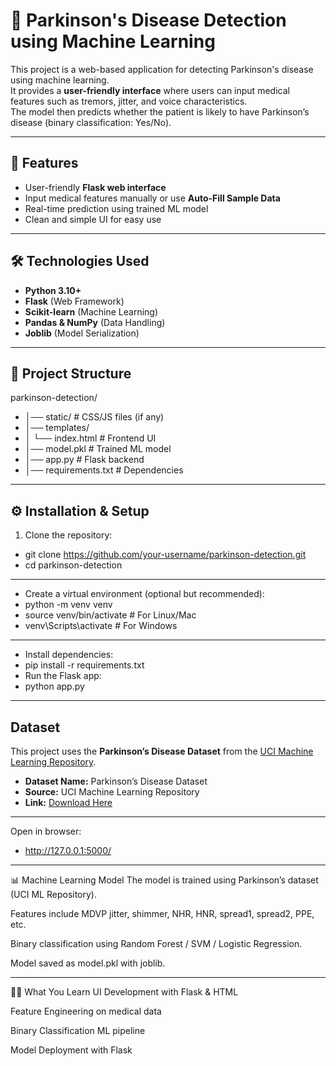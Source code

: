 # 🧠 Parkinson's Disease Detection using Machine Learning

This project is a web-based application for detecting Parkinson's disease using machine learning.  
It provides a **user-friendly interface** where users can input medical features such as tremors, jitter, and voice characteristics.  
The model then predicts whether the patient is likely to have Parkinson’s disease (binary classification: Yes/No).

---

## 🚀 Features
- User-friendly **Flask web interface**  
- Input medical features manually or use **Auto-Fill Sample Data**  
- Real-time prediction using trained ML model  
- Clean and simple UI for easy use  

---

## 🛠️ Technologies Used
- **Python 3.10+**
- **Flask** (Web Framework)
- **Scikit-learn** (Machine Learning)
- **Pandas & NumPy** (Data Handling)
- **Joblib** (Model Serialization)

---

## 📂 Project Structure
parkinson-detection/
- │── static/ # CSS/JS files (if any)
- │── templates/
- │    └── index.html # Frontend UI
- │── model.pkl # Trained ML model
- │── app.py # Flask backend
- │── requirements.txt # Dependencies




---

## ⚙️ Installation & Setup

1. Clone the repository:
 - git clone https://github.com/your-username/parkinson-detection.git
 - cd parkinson-detection

---
- Create a virtual environment (optional but recommended):
- python -m venv venv
- source venv/bin/activate   # For Linux/Mac
- venv\Scripts\activate      # For Windows

---
- Install dependencies:
- pip install -r requirements.txt
- Run the Flask app:
- python app.py
---
## Dataset

This project uses the **Parkinson’s Disease Dataset** from the [UCI Machine Learning Repository](https://archive.ics.uci.edu/ml/machine-learning-databases/parkinsons/parkinsons.data).

- **Dataset Name:** Parkinson’s Disease Dataset  
- **Source:** UCI Machine Learning Repository  
- **Link:** [Download Here](https://archive.ics.uci.edu/ml/machine-learning-databases/parkinsons/parkinsons.data)  


---
Open in browser:
- http://127.0.0.1:5000/

---
📊 Machine Learning Model
The model is trained using Parkinson’s dataset (UCI ML Repository).

Features include MDVP jitter, shimmer, NHR, HNR, spread1, spread2, PPE, etc.

Binary classification using Random Forest / SVM / Logistic Regression.

Model saved as model.pkl with joblib.


---
🧑‍💻 What You Learn
UI Development with Flask & HTML

Feature Engineering on medical data

Binary Classification ML pipeline

Model Deployment with Flask






